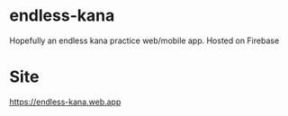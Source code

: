 # endless-kana
Hopefully an endless kana practice web/mobile app. Hosted on Firebase

# Site
https://endless-kana.web.app
